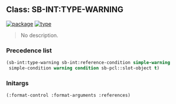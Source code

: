 ## Class: SB-INT:TYPE-WARNING
[![package](https://img.shields.io/badge/Package-SB--INT-5f9ea0.svg?style=social&colorA=999999)](../) [![type](https://img.shields.io/badge/Type-Class-5f9ea0.svg?style=social&colorA=999999)](../#class) 

> No description.

### Precedence list
```cl
(sb-int:type-warning sb-int:reference-condition simple-warning
 simple-condition warning condition sb-pcl::slot-object t)
```
### Initargs
```cl
(:format-control :format-arguments :references)
```
